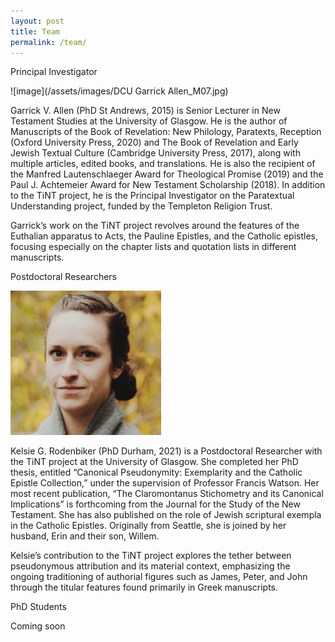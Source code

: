 ```yaml
---
layout: post
title: Team
permalink: /team/
---
```


Principal Investigator

![image](/assets/images/DCU Garrick Allen_M07.jpg)

Garrick V. Allen (PhD St Andrews, 2015) is Senior Lecturer in New Testament Studies at the University of Glasgow. He is the author of Manuscripts of the Book of Revelation: New Philology, Paratexts, Reception (Oxford University Press, 2020) and The Book of Revelation and Early Jewish Textual Culture (Cambridge University Press, 2017), along with multiple articles, edited books, and translations. He is also the recipient of the Manfred Lautenschlaeger Award for Theological Promise (2019) and the Paul J. Achtemeier Award for New Testament Scholarship (2018). In addition to the TiNT project, he is the Principal Investigator on the Paratextual Understanding project, funded by the Templeton Religion Trust.

Garrick’s work on the TiNT project revolves around the features of the Euthalian apparatus to Acts, the Pauline Epistles, and the Catholic epistles, focusing especially on the chapter lists and quotation lists in different manuscripts.

Postdoctoral Researchers

![image](/assets/images/kelsieprofilepic.png)

Kelsie G. Rodenbiker (PhD Durham, 2021) is a Postdoctoral Researcher with the TiNT project at the University of Glasgow. She completed her PhD thesis, entitled “Canonical Pseudonymity: Exemplarity and the Catholic Epistle Collection,” under the supervision of Professor Francis Watson. Her most recent publication, “The Claromontanus Stichometry and its Canonical Implications” is forthcoming from the Journal for the Study of the New Testament. She has also published on the role of Jewish scriptural exempla in the Catholic Epistles. Originally from Seattle, she is joined by her husband, Erin and their son, Willem.

Kelsie’s contribution to the TiNT project explores the tether between pseudonymous attribution and its material context, emphasizing the ongoing traditioning of authorial figures such as James, Peter, and John through the titular features found primarily in Greek manuscripts.

PhD Students

Coming soon
